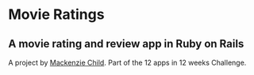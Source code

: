 # Movie Ratings

## A movie rating and review app in Ruby on Rails

A project by [Mackenzie Child](https://github.com/mackenziechild/movie_review).
Part of the 12 apps in 12 weeks Challenge.
